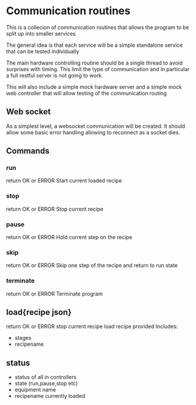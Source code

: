 # Communication routines

This is a collecion of communication routines that
allows the program to be split up into smaller services

The general idea is that each service will be a simple
standalone service that can be tested individually

The main hardware controlling routine should be a single
thread to avoid surprises with timing. This limit the
type of communication and in particular a full restful
server is not going to work.

This will also include a simple mock hardware server and a
simple mock web controller that will allow testing of the
communication routing

## Web socket
As a simplest level, a websocket communication will
be created. It should allow some basic error handling
allowing to reconnect as a socket dies.

## Commands

### run
return OK or ERROR
Start current loaded recipe

### stop
return OK or ERROR
Stop current recipe

### pause
return OK or ERROR
Hold current step on the recipe

### skip
return OK or ERROR
Skip one step of the recipe and return to run state

### terminate
return OK or ERROR
Terminate program

## load{recipe json}
return  OK or ERROR
stop current recipe
load recipe provided
Includes:
* stages
* recipename

## status
* status of all in controllers
* state (run,pause,stop etc)
* equipment name
* recipename currently loaded
